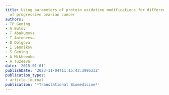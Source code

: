 ```yaml
---
title: Using parameters of protein oxidative modifications for differential diagnosis
  of progressive ovarian cancer
authors:
- TP Gening
- A Butov
- T Abakumova
- I Antoneeva
- D Dolgova
- I Sannikov
- S Gening
- A Mikheenko
- A Tuzeeva
date: '2015-01-01'
publishDate: '2023-11-04T11:15:43.399533Z'
publication_types:
- article-journal
publication: '*Translational Biomedicine*'
---
```


